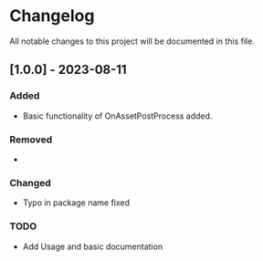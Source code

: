 ﻿# Changelog
All notable changes to this project will be documented in this file.

## [1.0.0] - 2023-08-11
### Added
- Basic functionality of OnAssetPostProcess added.
### Removed
- 
### Changed
- Typo in package name fixed
### TODO
- Add Usage and basic documentation